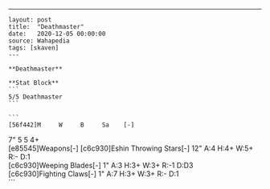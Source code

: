---
    layout: post
    title:  "Deathmaster"
    date:   2020-12-05 00:00:00
    source: Wahapedia
    tags: [skaven]
    ---
    
    **Deathmaster**
    
    **Stat Block**
    ```
    5/5 Deathmaster
    ```
    
    ```
    [56f442]M     W     B     Sa    [-]
7"    5     5     4+    
[e85545]Weapons[-]
[c6c930]Eshin Throwing Stars[-]
12"    A:4    H:4+   W:5+   R:-    D:1   
[c6c930]Weeping Blades[-]
1"     A:3    H:3+   W:3+   R:-1   D:D3  
[c6c930]Fighting Claws[-]
1"     A:7    H:3+   W:3+   R:-    D:1   
    ```
    
    
    